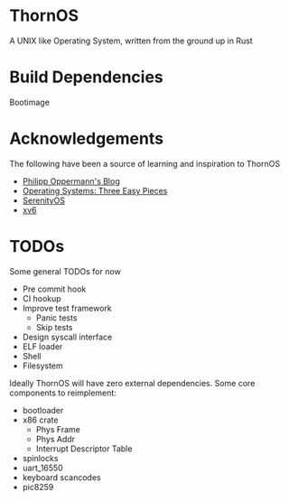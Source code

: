 # ThornOS

A UNIX like Operating System, written from the ground up in Rust

# Build Dependencies

Bootimage

# Acknowledgements

The following have been a source of learning and inspiration to ThornOS

- [Philipp Oppermann's Blog](https://os.phil-opp.com/)
- [Operating Systems: Three Easy Pieces](https://pages.cs.wisc.edu/~remzi/OSTEP/)
- [SerenityOS](https://github.com/SerenityOS/serenity)
- [xv6](https://pdos.csail.mit.edu/6.828/2019/xv6.html)

# TODOs

Some general TODOs for now

- Pre commit hook
- CI hookup
- Improve test framework
  - Panic tests
  - Skip tests
- Design syscall interface
- ELF loader
- Shell
- Filesystem

Ideally ThornOS will have zero external dependencies. Some core components to reimplement:

- bootloader
- x86 crate
  - Phys Frame
  - Phys Addr
  - Interrupt Descriptor Table
- spinlocks
- uart_16550
- keyboard scancodes
- pic8259